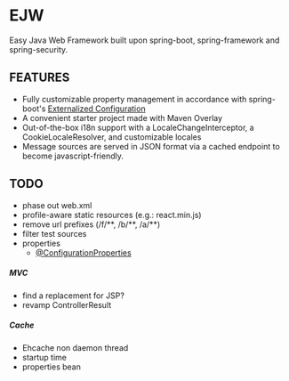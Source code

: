 # EJW
Easy Java Web Framework built upon spring-boot, spring-framework and spring-security.

## FEATURES
- Fully customizable property management in accordance with spring-boot's [Externalized Configuration](https://docs.spring.io/spring-boot/docs/current/reference/html/boot-features-external-config.html)
- A convenient starter project made with Maven Overlay
- Out-of-the-box i18n support with a LocaleChangeInterceptor, a CookieLocaleResolver, and customizable locales
- Message sources are served in JSON format via a cached endpoint to become javascript-friendly.

## TODO
- phase out web.xml
- profile-aware static resources (e.g.: react.min.js)
- remove url prefixes (/f/\*\*, /b/\*\*, /a/\*\*)
- filter test sources
- properties
  - [@ConfigurationProperties](https://docs.spring.io/spring-boot/docs/current/api/org/springframework/boot/context/properties/ConfigurationProperties.html)

##### MVC
- find a replacement for JSP?
- revamp ControllerResult

##### Cache
- Ehcache non daemon thread
- startup time
- properties bean

